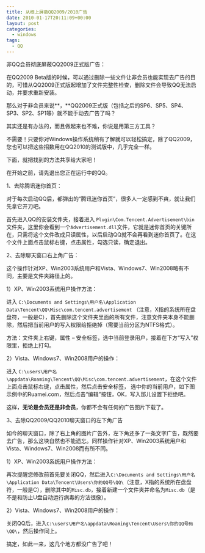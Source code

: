 ```yaml
---
title: 从根上屏蔽QQ2009/2010广告
date: 2010-01-17T20:11:09+00:00
layout: post
categories:
  - windows
tags:
  - QQ
---
```

非QQ会员彻底屏蔽QQ2009正式版广告：

在QQ2009 Beta版的时候，可以通过删除一些文件让非会员也能实现去广告的目的，可惜从QQ2009正式版起增加了文件完整性检查，删除文件会导致QQ无法启动，并要求重新安装。

那么对于非会员来说**，**QQ2009正式版（包括之后的SP6、SP5、SP4、SP3、SP2、SP1等）就不能手动去广告了吗？

其实还是有办法的，而且做起来也不难，你说是用第三方工具？

不需要！只要你对Windows操作系统稍有了解就可以轻松搞定，除了QQ2009，您也可以把这些招数用在QQ2010的测试版中，几乎完全一样。

下面，就把找到的方法共享给大家吧！

在开始之前，请先退出您正在运行中的QQ。
<!--more-->
1、去除腾讯迷你首页：

对于每次启动QQ后，都弹出的“腾讯迷你首页”，很多人一定感到不爽，就让我们先拿它开刀吧。

首先进入QQ的安装文件夹，接着进入 `Plugin\Com.Tencent.Advertisement\bin`文件夹，这里你会看到一个`Advertisement.dll`文件，它就是迷你首页的关键所在，只需将这个文件改成只读属性，以后启动QQ就不会再看到迷你首页了。在这个文件上面点击鼠标右键，点击属性，勾选只读，确定退出。

2、去除聊天窗口右上角广告：

这个操作针对XP、Win2003系统用户和Vista、Windows7、Win2008略有不同，主要是文件夹路径上的。

1）XP、Win2003系统用户操作方法：

进入 `C:\Documents and Settings\用户名\Application Data\Tencent\QQ\Misc\com.tencent.advertisement` （注意，X指的系统所在盘盘符，一般是C），首先删除这个文件夹里面的所有文件，注意文件夹本身不能删除，然后把当前用户的写入权限给拒绝掉（需要当前分区为NTFS格式）。

方法：文件夹上右键，属性 – 安全标签，选中当前登录用户，接着在下方“写入”权限里，拒绝上打勾。

2）Vista、Windows7、Win2008用户的操作：

进入 `C:\users\用户名\appdata\Roaming\Tencent\QQ\Misc\com.tencent.advertisement`，在这个文件上面点击鼠标右键，点击属性，然后点击安全标签， 选中你的当前用户，如下图示例中的Ruamei.com，然后点击“编辑”按钮，OK，写入那儿设置下拒绝吧。

这样，**无论是会员还是非会员**，你都不会有任何的广告图片下载了。

3、去除QQ2009/QQ2010聊天窗口的左下角广告

如今的聊天窗口，除了右上角的图片广告外，左下角还多了一条文字广告，既然要去广告，那么这块自然也不能遗忘。同样操作针对XP、Win2003系统用户和Vista、Windows7、Win2008而有所不同。

1）XP、Win2003系统用户操作方法：

再次提醒您修改前首先要关闭QQ，然后进入`C:\Documents and Settings\用户名\Application Data\Tencent\Users\你的QQ号\QQ\`（注意，X指的系统所在盘盘符，一般是C），删除其中的`Misc.db`，接着新建一个文件夹并命名为`Misc.db`（是不是和防止U盘自动运行病毒的方法很像）。

2）Vista、Windows7、Win2008用户的操作：

关闭QQ后，进入`C:\users\用户名\appdata\Roaming\Tencent\Users\你的QQ号码\QQ\`，然后操作同上。

搞定，如此一来，这几个地方都没广告了吧！